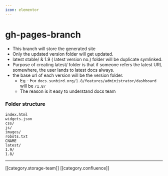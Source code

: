 ```yaml
---
icon: elementor
---
```


# gh-pages-branch

* This branch will store the generated site
* Only the updated version folder will get updated.
* latest stable/ & 1.9 ( latest version no.) folder will be duplicate symlinked.&#x20;
* Purpose of creating latest/ folder is that if someone refers the latest URL somewhere, the user lands to latest docs always.
* the base url of each version will be the version folder.
  * &#x20;Eg - For `docs.sunbird.org/1.8/features/administrator/dashboard` will be `/1.8/`
  * The reason is it easy to understand docs team&#x20;

### Folder structure

```
index.html
widgets.json
css/
js/
images/
robots.txt
CNAME
latest/
1.9/
1.8/
```

***

\[\[category.storage-team]] \[\[category.confluence]]
